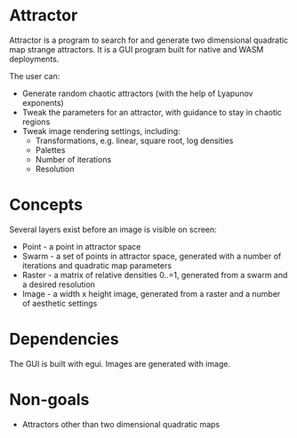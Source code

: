 # Attractor

Attractor is a program to search for and generate two dimensional quadratic map strange
attractors. It is a GUI program built for native and WASM deployments.

The user can:

* Generate random chaotic attractors (with the help of Lyapunov exponents)
* Tweak the parameters for an attractor, with guidance to stay in chaotic regions
* Tweak image rendering settings, including:
  * Transformations, e.g. linear, square root, log densities
  * Palettes
  * Number of iterations
  * Resolution

# Concepts

Several layers exist before an image is visible on screen:

* Point - a point in attractor space
* Swarm - a set of points in attractor space, generated with a number of iterations and
  quadratic map parameters
* Raster - a matrix of relative densities 0..=1, generated from a swarm and a desired resolution
* Image - a width x height image, generated from a raster and a number of aesthetic settings

# Dependencies

The GUI is built with egui.
Images are generated with image.


# Non-goals

* Attractors other than two dimensional quadratic maps
